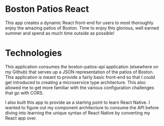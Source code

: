 # Boston Patios React

This app creates a dynamic React front-end for users to most thoroughly enjoy the amazing
patios of Boston. Time to enjoy this glorious, well earned summer and spend as much time
outside as possible!

# Technologies

This application consumes the boston-patios-api application (elsewhere on my Github)
that serves up a JSON representation of the patios of Boston. This application is meant
to provide a fairly basic front-end so that I could get introduced to creating a 
microservice type architecture. This also allowed me to get more familiar with the
various configuration challenges that go with CORS.

I also built this app to provide as a starting point to learn React Native. I wanted
to figure out my component architecture to consume the API before diving into learning
the unique syntax of React Native by converting my React app over. 

